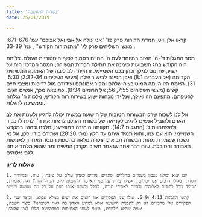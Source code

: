 ```yaml
---
title: 'נקודות למחשבה'
date: 25/01/2019

---
```


קראו אלן וויט, חמדת הדורות פרק פז' "אני עולה אל אבי ואל אביכם" עמ' 671-676; מעשי השליחים פרק לג' "מתנת רוח הקודש" , עמ' 33-39 .

מסר התגלות ד'-ה' חשוב במיוחד לעם ה' החיים בסמוך לסוף היסטוריית העולם. צליחת רוח הקודש בחג השבועות סימנה את תחילת הכרזת הבשורה; המסר המרכזי היה על ישוע, שרומם למלך וכהן בכס השמיימי. זו הייתה  לב ליבה של האמונה המשיחית הקדומה (אל העברים 8:1) ואבן הפינה לבישור שלה   (מעשי השליחים 2:32-36; 5:30, 31). האמת הזו הייתה המוטיבציה שלהם ומקור אמונתם ועידודם מול רדיפות ומצבי חיים קשים (מעשי השליחים 7:55, 56; אל הרומים 8:34). כתוצאה מכך, אנשים הגיבו להטפתם. מהפעם הזו ואילך, ועל ידי נוכחות ישוע בשירות רוח הקודש, מלכות ה' נגלתה וממשיכה להגלות.

אל לנו לשכוח שרק הבשורות הטובות של הישועה במשיח יכולה להגיע ולשנות את לב האדם ולהוביל אנשים להגיב לקריאה של בשורת העולם לראות את ה', לתת לו כבוד ולהשתחוות לו (התגלות 14:7). תקוותנו היחידה במושיענו, מלכנו וכהננו במקדש השמיימי. הוא עם עמו, והוא תמיד איתם עד הקץ (מתי 28:20) ועתידם בידו. לכן, אל נא נשכח ששמירת מהות הבשורה תביא להצלחה מלאה בהטפת המסר האחרון לאנושות האבודה והסובלת. שום דבר אחר שנאמר חשוב מקרבן המשיח ומה שהוא מלמד אותנו לגבי אלוהים. 

**שאלות לדיון**

`1.	יום יבוא וכולנו נשכון בשמיים מהללים וסוגדים ומודים לאדון עולם על טובתו, עוזו, ובמיוחד חסדו. באילו דרכים אנו יכולים, אפילו עדיין על פני האדמה להתכונן ליום הגדול הזה? זאת אומרת, כיצד נוכל להודות לאלוהים ולהיות לאסירי תודה, להלל ולשבח אותו כעת על כל מה שעשה ויעשה?`

`2.	קראו התגלות 4:11 ו5:9. אילו שני תפקידים אנו רואים את ישוע ממלא אפוא, וכיצד שני תפקידים אלו מרכזיים לא רק לתכנית הישועה אלא למדוע האדון כה ראוי לשיבחנו? כיצד השבת, ומה שהיא מלמדת, ביטוי לשתי האמיתות המדהימות הללו לגבי אלוהינו?`